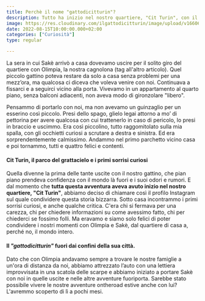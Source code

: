 ```yaml
---
title: Perchè il nome "gattodicitturin"?
description: Tutto ha inizio nel nostro quartiere, "Cit Turin", con il nostro gatto speciale (tag all'altro articolo), per vivere grandi avventure.
image: https://res.cloudinary.com/ilgattodicitturin/image/upload/v1660666170/Articoli/IMG_6263_ymsnaz.jpg
date: 2022-08-15T10:00:00.000+02:00
categories: ["Curiosità"]
type: regular

---
```

La sera in cui Sakè arrivò a casa dovevamo uscire per il solito giro del quartiere con Olimpia, la nostra cagnolona (tag all'altro articolo). Quel piccolo gattino poteva restare da solo a casa senza problemi per una mezz’ora, ma qualcosa ci diceva che voleva venire con noi. Continuava a fissarci e a seguirci vicino alla porta. Vivevamo in un appartamento al quarto piano, senza balconi adiacenti, non aveva modo di gironzolare "libero". 

Pensammo di portarlo con noi, ma non avevamo un guinzaglio per un esserino così piccolo. Presi dello spago, glielo legai attorno a mo’ di pettorina per avere qualcosa con cui trattenerlo in caso di pericolo, lo presi in braccio e uscimmo. 
Era così piccolino, tutto raggomitolato sulla mia spalla, con gli occhietti curiosi a scrutare a destra e sinistra. Ed era sorprendentemente calmissimo. Andammo nel primo parchetto vicino casa e poi tornammo, tutti e quattro felici e contenti.

#### Cit Turin, il parco del grattacielo e i primi sorrisi curiosi

Quella divenne la prima delle tante uscite con il nostro gattino, che pian piano prendeva confidenza con il mondo là fuori e i suoi odori e rumori. E dal momento che **tutta questa avventura aveva avuto inizio nel nostro quartiere, "Cit Turin"**, abbiamo deciso di chiamare così il profilo Instagram sul quale condividere questa storia bizzarra. 
Sotto casa incontrammo i primi sorrisi curiosi, e anche qualche critica. C'era chi si fermava per una carezza, chi per chiedere informazioni su come avessimo fatto, chi per chiederci se fossimo folli. Ma eravamo e siamo solo felici di poter condividere i nostri momenti con Olimpia e Sakè, dal quartiere di casa a, perché no, il mondo intero.

#### Il *"gattodicitturin"* fuori dai confini della sua città.

Dato che con Olimpia andavamo sempre a trovare le nostre famiglie a un'ora di distanza da noi, abbiamo attrezzato l’auto con una lettiera improvvisata in una scatola delle scarpe e abbiamo iniziato a portare Sakè con noi in quelle uscite e nelle altre avventure fuoriporta. Sarebbe stato possibile vivere le nostre avventure ontheroad estive anche con lui? L'avremmo scoperto di lì a pochi mesi.
